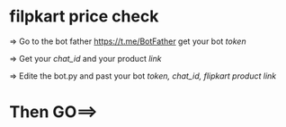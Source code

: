 # filpkart price check

=> Go to the bot father https://t.me/BotFather get your bot *token*

=> Get your *chat_id* and your product *link*


 => Edite the bot.py and past your bot *token, chat_id, flipkart product link*
 
 # Then GO==>
